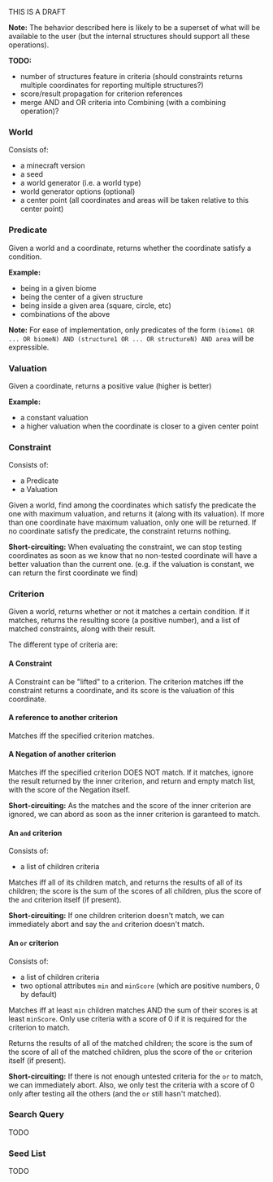 THIS IS A DRAFT

**Note:** The behavior described here is likely to be a superset of what will be available to the user (but the internal structures should support all these operations).

**TODO:**
- number of structures feature in criteria (should constraints returns multiple coordinates for reporting multiple structures?)
- score/result propagation for criterion references
- merge AND and OR criteria into Combining (with a combining operation)?

### World
Consists of:
- a minecraft version
- a seed
- a world generator (i.e. a world type)
- world generator options (optional)
- a center point (all coordinates and areas will be taken relative to this center point)


### Predicate
Given a world and a coordinate, returns whether the coordinate satisfy a condition.

**Example:**
- being in a given biome
- being the center of a given structure
- being inside a given area (square, circle, etc)
- combinations of the above

**Note:** For ease of implementation, only predicates of the form `(biome1 OR ... OR biomeN) AND (structure1 OR ... OR structureN) AND area` will be expressible.


### Valuation
Given a coordinate, returns a positive value (higher is better)

**Example:**
- a constant valuation
- a higher valuation when the coordinate is closer to a given center point

### Constraint
Consists of:
- a Predicate
- a Valuation

Given a world, find among the coordinates which satisfy the predicate the one with maximum valuation, and returns it (along with its valuation). If more than one coordinate have maximum valuation, only one will be returned. If no coordinate satisfy the predicate, the constraint returns nothing.

**Short-circuiting:** When evaluating the constraint, we can stop testing coordinates as soon as we know that no non-tested coordinate will have a better valuation than the current one. (e.g. if the valuation is constant, we can return the first coordinate we find)


### Criterion
Given a world, returns whether or not it matches a certain condition.
If it matches, returns the resulting score (a positive number), and a list of matched constraints, along with their result.


The different type of criteria are:

#### A Constraint
A Constraint can be "lifted" to a criterion.
The criterion matches iff the constraint returns a coordinate, and its score is the valuation of this coordinate.


#### A reference to another criterion
Matches iff the specified criterion matches.

#### A Negation of another criterion
Matches iff the specified criterion DOES NOT match.
If it matches, ignore the result returned by the inner criterion, and return and empty match list, with the score of the Negation itself.

**Short-circuiting:** As the matches and the score of the inner criterion are ignored, we can abord as soon as the inner criterion is garanteed to match.

#### An `and` criterion
Consists of: 
- a list of children criteria


Matches iff all of its children match, and returns the results of all of its children; the score is the sum of the scores of all children, plus the score of the `and` criterion itself (if present).

**Short-circuiting:** If one children criterion doesn't match, we can immediately abort and say the `and` criterion doesn't match.

#### An `or` criterion
Consists of:
- a list of children criteria
- two optional attributes `min` and `minScore` (which are positive numbers, 0 by default)

Matches iff at least `min` children matches AND the sum of their scores is at least `minScore`. Only use criteria with a score of 0 if it is required for the criterion to match.

Returns the results of all of the matched children; the score is the sum of the score of all of the matched children, plus the score of the `or` criterion itself (if present).

**Short-circuiting:** If there is not enough untested criteria for the `or` to match, we can immediately abort. Also, we only test the criteria with a score of 0 only after testing all the others (and the `or` still hasn't matched).

### Search Query
TODO

### Seed List
TODO
